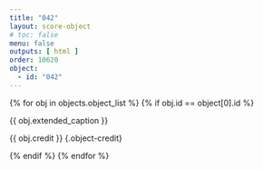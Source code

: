 ```yaml
---
title: "042"
layout: score-object
# toc: false
menu: false
outputs: [ html ]
order: 10620
object:
  - id: "042"
---
```


{% for obj in objects.object_list %}
{% if obj.id == object[0].id %}

{{ obj.extended_caption }}

{{ obj.credit }} {.object-credit}

{% endif %}
{% endfor %}

